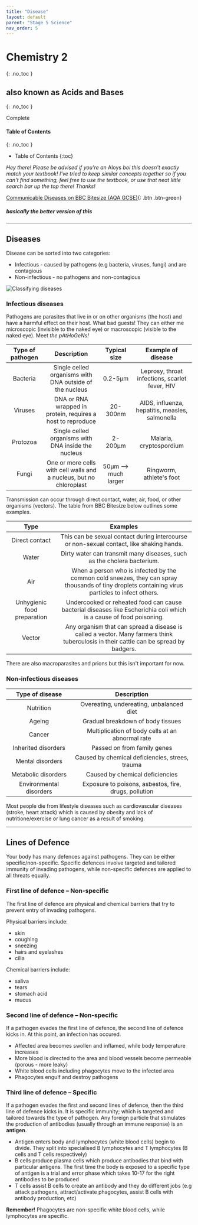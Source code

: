 ```yaml
---
title: "Disease"
layout: default
parent: "Stage 5 Science"
nav_order: 5
---
```


# Chemistry 2
{: .no_toc }
## also known as Acids and Bases
{: .no_toc }

<label class="label label-green">Complete</label>

#### Table of Contents
{: .no_toc }

* Table of Contents
{:toc}

*Hey there! Please be advised if you're an* <label class="label label-blue">Aloys</label> *boi this doesn't exactly match your textbook! I've tried to keep similar concepts together so if you can't find something, feel free to use the textbook, or use that neat little search bar up the top there! Thanks!*

<span class="fs-7">[Communicable Diseases on BBC Bitesize (AQA GCSE)](https://www.bbc.co.uk/bitesize/guides/zxr7ng8/revision/1){: .btn .btn-green}</span>

##### basically the better version of this

***

## Diseases

Disease can be sorted into two categories:
- Infectious - caused by pathogens (e.g bacteria, viruses, fungi) and are contagious
- Non-infectious - no pathogens and non-contagious

![Classifying diseases](http://diseasesanddefences.weebly.com/uploads/5/9/8/7/59870847/8416872.jpg?475)

### Infectious diseases

Pathogens are parasites that live in or on other organisms (the host) and have a harmful effect on their host. What bad guests! They can either me microscopic (invisible to the naked eye) or macroscopic (visible to the naked eye). Meet *the pAtHoGeNs!*

**Type of pathogen**|**Description**|**Typical size**|**Example of disease**
:-----:|:-----:|:-----:|:-----:
Bacteria|Single celled organisms with DNA outside of the nucleus|0.2-5μm|Leprosy, throat infections, scarlet fever, HIV
Viruses|DNA or RNA wrapped in protein, requires a host to reproduce|20-300nm|AIDS, influenza, hepatitis, measles, salmonella
Protozoa|Single celled organisms with DNA inside the nucleus|2-200μm|Malaria, cryptospordium
Fungi|One or more cells with cell walls and a nucleus, but no chloroplast|50μm –> much larger|Ringworm, athlete's foot

Transmission can occur through direct contact, water, air, food, or other organisms (vectors). The table from BBC Bitesize below outlines some examples.

**Type**|**Examples**
:-----:|:-----:
Direct contact|This can be sexual contact during intercourse or non-sexual contact, like shaking hands.
Water|Dirty water can transmit many diseases, such as the cholera bacterium.
Air|When a person who is infected by the common cold sneezes, they can spray thousands of tiny droplets containing virus particles to infect others.
Unhygienic food preparation|Undercooked or reheated food can cause bacterial diseases like Escherichia coli which is a cause of food poisoning.
Vector|Any organism that can spread a disease is called a vector. Many farmers think tuberculosis in their cattle can be spread by badgers.

There are also macroparasites and prions but this isn't important for now.

### Non-infectious diseases

**Type of disease**|**Description**
:-----:|:-----:
Nutrition|Overeating, undereating, unbalanced diet
Ageing|Gradual breakdown of body tissues
Cancer|Multiplication of body cells at an abnormal rate
Inherited disorders|Passed on from family genes
Mental disorders|Caused by chemical deficiencies, strees, trauma
Metabolic disorders|Caused by chemical deficiencies
Environmental disorders|Exposure to poisons, asbestos, fire, drugs, pollution

Most people die from lifestyle diseases such as cardiovascular diseases (stroke, heart attack) which is caused by obesity and lack of nutritione/exercise or lung cancer as a result of smoking.

***

## Lines of Defence

Your body has many defences against pathogens. They can be either specific/non-specific. Specific defences involve targeted and tailored immunity of invading pathogens, while non-specific defences are applied to all threats equally.

### First line of defence – Non-specific

The first line of defence are physical and chemical barriers that try to prevent entry of invading pathogens. 

Physical barriers include:
- skin
- coughing
- sneezing
- hairs and eyelashes
- cilia

Chemical barriers include:
- saliva
- tears
- stomach acid
- mucus

### Second line of defence – Non-specific

If a pathogen evades the first line of defence, the second line of defence kicks in. At this point, an infection has occured.

- Affected area becomes swollen and inflamed, while body temperature increases
- More blood is directed to the area and blood vessels become permeable (porous - more leaky)
- White blood cells including phagocytes move to the infected area
- Phagocytes engulf and destroy pathogens

### Third line of defence – Specific 

If a pathogen evades the first and second lines of defence, then the third line of defence kicks in. It is specific immunity; which is targeted and tailored towards the type of pathogen. Any foreign particle that stimulates the production of antibodies (usually through an immune response) is an **antigen**.

- Antigen enters body and lymphocytes (white blood cells) begin to divide. They split into specialised B lymphocytes and T lymphocytes (B cells and T cells respectively)
- B cells produce plasma cells which produce antibodies that bind with particular antigens. The first time the body is exposed to a specific type of antigen is a trial and error phase which takes 10-17 for the right antibodies to be produced
- T cells assist B cells to create an antibody and they do different jobs (e.g attack pathogens, attract/activate phagocytes, assist B cells with antibody production, etc)

**Remember!** Phagocytes are non-specific white blood cells, while lymphocytes are specific.